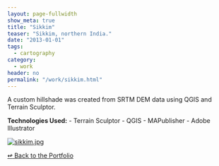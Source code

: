 ```yaml
---
layout: page-fullwidth
show_meta: true
title: "Sikkim"
teaser: "Sikkim, northern India."
date: "2013-01-01"
tags:
  - cartography 
category:
  - work
header: no
permalink: "/work/sikkim.html"
---
```



A custom hillshade was created from SRTM DEM data using QGIS and Terrain Sculptor.

<strong>Technologies Used:</strong>  - Terrain Sculptor  - QGIS  - MAPublisher  - Adobe Illustrator 


  <a href="{{site.url}}{{site.baseurl}}/images/sikkim.jpg" target="_blank">
    <img class="portfolio" src="{{site.url}}{{site.baseurl}}/images/sikkim.jpg" alt="sikkim.jpg">
  </a>



[<span class="back-arrow">&#8619;</span> Back to the Portfolio](/work/)